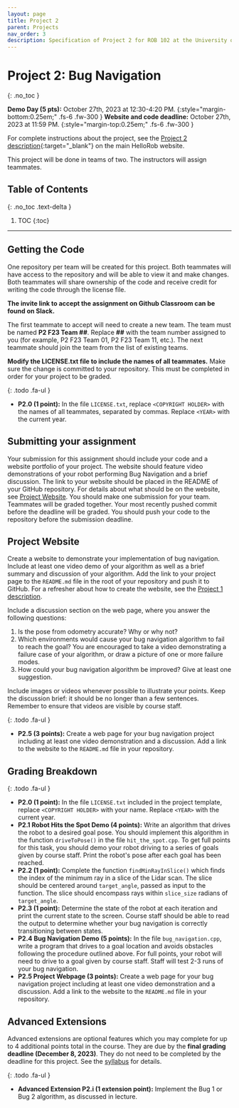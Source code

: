 ```yaml
---
layout: page
title: Project 2
parent: Projects
nav_order: 3
description: Specification of Project 2 for ROB 102 at the University of Michigan.
---
```


# Project 2: Bug Navigation
{: .no_toc }

**Demo Day (5 pts):** October 27th, 2023 at 12:30-4:20 PM.
{:style="margin-bottom:0.25em;" .fs-6 .fw-300 }
**Website and code deadline:** October 27th, 2023 at 11:59 PM.
{:style="margin-top:0.25em;" .fs-6 .fw-300 }

For complete instructions about the project, see the [Project 2 description](https://hellorob.org/projects/p2){:target="_blank"} on the main HelloRob website.

This project will be done in teams of two. The instructors will assign teammates.

## Table of Contents
{: .no_toc .text-delta }

1. TOC
{:toc}

---

## Getting the Code
One repository per team will be created for this project. Both teammates will have access to the repository and will be able to view it and make changes. Both teammates will share ownership of the code and receive credit for writing the code through the license file.

**The invite link to accept the assignment on Github Classroom can be found on Slack.**

The first teammate to accept will need to create a new team. The team must be named **P2 F23 Team &#35;&#35;**.
Replace **&#35;&#35;** with the team number assigned to you (for example, P2 F23 Team 01, P2 F23 Team 11, etc.).
The next teammate should join the team from the list of existing teams.

**Modify the LICENSE.txt file to include the names of all teammates.**
Make sure the change is committed to your repository.
This must be completed in order for your project to be graded.

{: .todo .fa-ul }
* <span class="fa-li"><i class="fa-solid fa-laptop-code"></i></span> **P2.0 (1 point):** In the file `LICENSE.txt`, replace `<COPYRIGHT HOLDER>` with the names of all teammates, separated by commas. Replace `<YEAR>` with the current year.

## Submitting your assignment

Your submission for this assignment should include your code and a website portfolio of your project.
The website should feature video demonstrations of your robot performing Bug Navigation and a brief discussion.
The link to your website should be placed in the README of your GitHub repository.
For details about what should be on the website, see [Project Website](#project-website).
You should make one submission for your team. Teammates will be graded together.
Your most recently pushed commit before the deadline will be graded.
You should push your code to the repository before the submission deadline.

## Project Website

Create a website to demonstrate your implementation of bug navigation.
Include at least one video demo of your algorithm as well as a brief summary and discussion of your algorithm.
Add the link to your project page to the `README.md` file in the root of your repository and push it to GitHub.
For a refresher about how to create the website, see the [Project 1 description](/projects/p1#project-website).

Include a discussion section on the web page, where you answer the following questions:
1. Is the pose from odometry accurate? Why or why not?
2. Which environments would cause your bug navigation algorithm to fail to reach the goal? You are encouraged to take a video demonstrating a failure case of your algorithm, or draw a picture of one or more failure modes.
3. How could your bug navigation algorithm be improved? Give at least one suggestion.

Include images or videos whenever possible to illustrate your points. Keep the discussion brief: it should be no longer than a few sentences. Remember to ensure that videos are visible by course staff.

{: .todo .fa-ul }
* <span class="fa-li"><i class="fa-solid fa-laptop-code"></i></span> **P2.5 (3 points):** Create a web page for your bug navigation project including at least one video demonstration and a discussion. Add a link to the website to the `README.md` file in your repository.

## Grading Breakdown

{: .todo .fa-ul }
* <span class="fa-li"><i class="fa-solid fa-laptop-code"></i></span> **P2.0 (1 point):**
  In the file `LICENSE.txt` included in the project template, replace `<COPYRIGHT HOLDER>` with your name.
  Replace `<YEAR>` with the current year.
* <span class="fa-li"><i class="fa-solid fa-laptop-code"></i></span> **P2.1 Robot Hits the Spot Demo (4 points):**
  Write an algorithm that drives the robot to a desired goal pose.
  You should implement this algorithm in the function `driveToPose()` in the file `hit_the_spot.cpp`.
  To get full points for this task, you should demo your robot driving to a series of goals given by course staff.
  Print the robot's pose after each goal has been reached.
* <span class="fa-li"><i class="fa-solid fa-laptop-code"></i></span> **P2.2 (1 point):**
  Complete the function `findMinRayInSlice()` which finds the index of the minimum ray in a slice of the Lidar scan.
  The slice should be centered around `target_angle`, passed as input to the function.
  The slice should encompass rays within `slice_size` radians of `target_angle`.
* <span class="fa-li"><i class="fa-solid fa-laptop-code"></i></span> **P2.3 (1 point):**
  Determine the state of the robot at each iteration and print the current state to the screen.
  Course staff should be able to read the output to determine whether your bug navigation is correctly transitioning between states.
* <span class="fa-li"><i class="fa-solid fa-laptop-code"></i></span> **P2.4 Bug Navigation Demo (5 points):**
  In the file `bug_navigation.cpp`, write a program that drives to a goal location and avoids obstacles following the procedure outlined above.
  For full points, your robot will need to drive to a goal given by course staff.
  Staff will test 2-3 runs of your bug navigation.
* <span class="fa-li"><i class="fa-solid fa-laptop-code"></i></span> **P2.5 Project Webpage (3 points):**
  Create a web page for your bug navigation project including at least one video demonstration and a discussion.
  Add a link to the website to the `README.md` file in your repository.

## Advanced Extensions

Advanced extensions are optional features which you may complete for up to 4 additional points total in the course.
They are due by the **final grading deadline (December 8, 2023)**.
They do not need to be completed by the deadline for this project. See the [syllabus](/syllabus) for details.

{: .todo .fa-ul }
* <span class="fa-li"><i class="fa-solid fa-laptop-code"></i></span> **Advanced Extension P2.i (1 extension point):**
      Implement the Bug 1 or Bug 2 algorithm, as discussed in lecture.